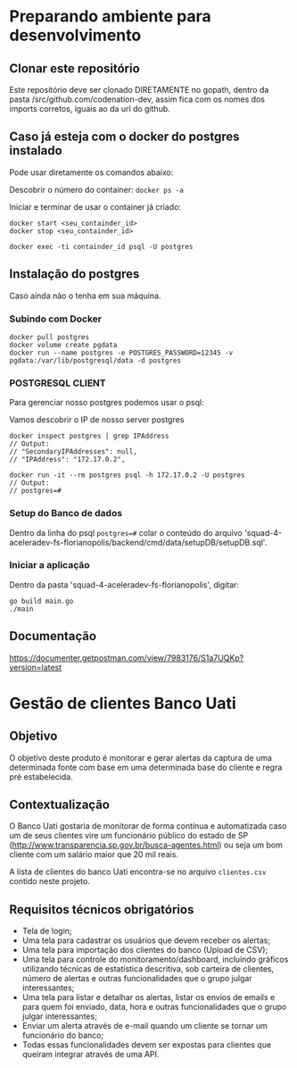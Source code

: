 # Preparando ambiente para desenvolvimento


## Clonar este repositório

Este repositório deve ser clonado DIRETAMENTE no gopath, dentro da pasta /src/github.com/codenation-dev, assim fica com os nomes dos imports corretos, iguais ao da url do github.


## Caso já esteja com o docker do postgres instalado

Pode usar diretamente os comandos abaixo:

Descobrir o número do container:
`docker ps -a`

Iniciar e terminar de usar o container já criado:
```
docker start <seu_containder_id>
docker stop <seu_containder_id>

docker exec -ti containder_id psql -U postgres
```


## Instalação do postgres

Caso ainda não o tenha em sua máquina.


### Subindo com Docker

```
docker pull postgres
docker volume create pgdata
docker run --name postgres -e POSTGRES_PASSWORD=12345 -v
pgdata:/var/lib/postgresql/data -d postgres
```

### POSTGRESQL CLIENT

Para gerenciar nosso postgres podemos usar o psql:

Vamos descobrir o IP de nosso server postgres

```
docker inspect postgres | grep IPAddress
// Output:
// "SecondaryIPAddresses": null,
// "IPAddress": "172.17.0.2",

docker run -it --rm postgres psql -h 172.17.0.2 -U postgres
// Output:
// postgres=#
```


### Setup do Banco de dados

Dentro da linha do psql `postgres=#` colar o conteúdo do arquivo 'squad-4-aceleradev-fs-florianopolis/backend/cmd/data/setupDB/setupDB.sql'.


### Iniciar a aplicação

Dentro da pasta 'squad-4-aceleradev-fs-florianopolis', digitar:

```
go build main.go
./main
```


## Documentação

https://documenter.getpostman.com/view/7983176/S1a7UQKp?version=latest












# Gestão de clientes Banco Uati

## Objetivo

O objetivo deste produto é monitorar e gerar alertas da captura de uma determinada fonte com base em uma determinada base do cliente e regra pré estabelecida.


## Contextualização

O Banco Uati gostaria de monitorar de forma contínua e automatizada caso um de seus clientes vire um funcionário público do estado de SP (http://www.transparencia.sp.gov.br/busca-agentes.html) ou seja um bom cliente com um salário maior que 20 mil reais.

A lista de clientes do banco Uati encontra-se no arquivo ``clientes.csv`` contido neste projeto.


## Requisitos técnicos obrigatórios

- Tela de login;
- Uma tela para cadastrar os usuários que devem receber os alertas;
- Uma tela para importação dos clientes do banco (Upload de CSV);
- Uma tela para controle do monitoramento/dashboard, incluindo gráficos utilizando técnicas de estatística descritiva, sob carteira de clientes, número de alertas e outras funcionalidades que o grupo julgar interessantes;
- Uma tela para listar e detalhar os alertas,  listar os envios de emails e para quem foi enviado, data, hora e outras funcionalidades que o grupo julgar interessantes;
- Enviar um alerta através de e-mail quando um cliente se tornar um funcionário do banco;
- Todas essas funcionalidades devem ser expostas para clientes que queiram integrar através de uma API.